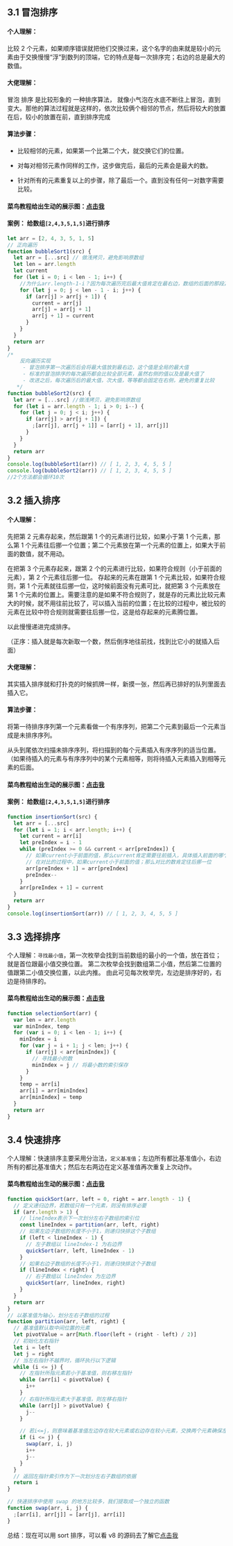## 3.1 冒泡排序

#### 个人理解：

比较 2 个元素，如果顺序错误就把他们交换过来，这个名字的由来就是较小的元素由于交换慢慢“浮”到数列的顶端，它的特点是每一次排序完；右边的总是最大的数值。

#### 大佬理解：

冒泡 排序 是比较形象的 一种排序算法， 就像小气泡在水底不断往上冒泡，直到变大。那他的算法过程就是这样的，依次比较俩个相邻的节点，然后将较大的放置在后，较小的放置在前，直到排序完成

#### 算法步骤：

- 比较相邻的元素，如果第一个比第二个大，就交换它们的位置。

- 对每对相邻元素作同样的工作，这步做完后，最后的元素会是最大的数。

- 针对所有的元素重复以上的步骤，除了最后一个。直到没有任何一对数字需要比较。

#### 菜鸟教程给出生动的展示图：[点击我](https://www.runoob.com/w3cnote/bubble-sort.html)

#### 案例： 给数组`[2,4,3,5,1,5]`进行排序

```javascript
let arr = [2, 4, 3, 5, 1, 5]
// 正向遍历
function bubbleSort1(src) {
  let arr = [...src] // 做浅拷贝，避免影响原数组
  let len = arr.length
  let current
  for (let i = 0; i < len - 1; i++) {
    //为什么arr.length-1-i？因为每次遍历完后最大值肯定在最右边，数组的后面的那段其实已经是排序好，无需在排序
    for (let j = 0; j < len - 1 - i; j++) {
      if (arr[j] > arr[j + 1]) {
        current = arr[j]
        arr[j] = arr[j + 1]
        arr[j + 1] = current
      }
    }
  }
  return arr
}
/*
    反向遍历实现
     - 冒泡排序第一次遍历后会将最大值放到最右边，这个值是全局的最大值
     - 标准的冒泡排序的每次遍历都会比较全部元素，虽然右侧的值以及是最大值了
     - 改进之后，每次遍历后的最大值，次大值，等等都会固定在右侧，避免的重复比较
   */
function bubbleSort2(src) {
  let arr = [...src] //做浅拷贝，避免影响原数组
  for (let i = arr.length - 1; i > 0; i--) {
    for (let j = 0; j < i; j++) {
      if (arr[j] > arr[j + 1]) {
        ;[arr[j], arr[j + 1]] = [arr[j + 1], arr[j]]
      }
    }
  }
  return arr
}
console.log(bubbleSort1(arr)) // [ 1, 2, 3, 4, 5, 5 ]
console.log(bubbleSort2(arr)) // [ 1, 2, 3, 4, 5, 5 ]
//2个方法都会循环10次
```

## 3.2 插入排序

#### 个人理解：

先把第 2 元素存起来，然后跟第 1 个的元素进行比较，如果小于第 1 个元素，那么第 1 个元素往后挪一个位置；第二个元素放在第一个元素的位置上，如果大于前面的数值，就不用动。

在把第 3 个元素存起来，跟第 2 个的元素进行比较，如果符合规则（小于前面的元素），第 2 个元素往后挪一位。
存起来的元素在跟第 1 个元素比较，如果符合规则，第 1 个元素就往后挪一位，这时候前面没有元素可比，就把第 3 个元素放在第 1 个元素的位置上。需要注意的是如果不符合规则了，就是存的元素比比较元素大的时候，就不用往前比较了，可以插入当前的位置；在比较的过程中，被比较的元素在比较中符合规则就需要往后挪一位，这是给存起来的元素腾位置。

以此慢慢递进完成排序。

（正序：插入就是每次新取一个数，然后倒序地往前找，找到比它小的就插入后面）

#### 大佬理解：

其实插入排序就和打扑克的时候抓牌一样，新摸一张，然后再已排好的队列里面去插入它。

#### 算法步骤：

将第一待排序序列第一个元素看做一个有序序列，把第二个元素到最后一个元素当成是未排序序列。

从头到尾依次扫描未排序序列，将扫描到的每个元素插入有序序列的适当位置。（如果待插入的元素与有序序列中的某个元素相等，则将待插入元素插入到相等元素的后面。

#### 菜鸟教程给出生动的展示图：[点击我](https://www.runoob.com/w3cnote/insertion-sort.html)

#### 案例： 给数组`[2,4,3,5,1,5]`进行排序

```javascript
function insertionSort(src) {
  let arr = [...src]
  for (let i = 1; i < arr.length; i++) {
    let current = arr[i]
    let preIndex = i - 1
    while (preIndex >= 0 && current < arr[preIndex]) {
      // 如果current小于前面的值，那么current肯定需要往前插入，具体插入前面的哪个位置，需要跟前面的数进行对比
      // 在对比的过程中，如果current小于前面的值；那么对比的数肯定往后挪一位
      arr[preIndex + 1] = arr[preIndex]
      preIndex--
    }
    arr[preIndex + 1] = current
  }
  return arr
}
console.log(insertionSort(arr)) // [ 1, 2, 3, 4, 5, 5 ]
```

## 3.3 选择排序

个人理解：`寻找最小值`，第一次枚举会找到当前数组的最小的一个值，放在首位；就是首位跟最小值交换位置。
第二次枚举会找到数组第二小值，然后第二位置的值跟第二小值交换位置，以此内推。
由此可见每次枚举完，左边是排序好的，右边是待排序的。

#### 菜鸟教程给出生动的展示图：[点击我](https://www.runoob.com/w3cnote/selection-sort.html)

```js
function selectionSort(arr) {
  var len = arr.length
  var minIndex, temp
  for (var i = 0; i < len - 1; i++) {
    minIndex = i
    for (var j = i + 1; j < len; j++) {
      if (arr[j] < arr[minIndex]) {
        // 寻找最小的数
        minIndex = j // 将最小数的索引保存
      }
    }
    temp = arr[i]
    arr[i] = arr[minIndex]
    arr[minIndex] = temp
  }
  return arr
}
```

## 3.4 快速排序

个人理解：快速排序主要采用分治法，`定义基准值`；左边所有都比基准值小，右边所有的都比基准值大；然后左右两边在定义基准值再次重复上次动作。

#### 菜鸟教程给出生动的展示图：[点击我](https://www.runoob.com/w3cnote/quick-sort-2.html)

```js
function quickSort(arr, left = 0, right = arr.length - 1) {
  // 定义递归边界，若数组只有一个元素，则没有排序必要
  if (arr.length > 1) {
    // lineIndex表示下一次划分左右子数组的索引位
    const lineIndex = partition(arr, left, right)
    // 如果左边子数组的长度不小于1，则递归快排这个子数组
    if (left < lineIndex - 1) {
      // 左子数组以 lineIndex-1 为右边界
      quickSort(arr, left, lineIndex - 1)
    }
    // 如果右边子数组的长度不小于1，则递归快排这个子数组
    if (lineIndex < right) {
      // 右子数组以 lineIndex 为左边界
      quickSort(arr, lineIndex, right)
    }
  }
  return arr
}
// 以基准值为轴心，划分左右子数组的过程
function partition(arr, left, right) {
  // 基准值默认取中间位置的元素
  let pivotValue = arr[Math.floor(left + (right - left) / 2)]
  // 初始化左右指针
  let i = left
  let j = right
  // 当左右指针不越界时，循环执行以下逻辑
  while (i <= j) {
    // 左指针所指元素若小于基准值，则右移左指针
    while (arr[i] < pivotValue) {
      i++
    }
    // 右指针所指元素大于基准值，则左移右指针
    while (arr[j] > pivotValue) {
      j--
    }

    // 若i<=j，则意味着基准值左边存在较大元素或右边存在较小元素，交换两个元素确保左右两侧有序
    if (i <= j) {
      swap(arr, i, j)
      i++
      j--
    }
  }
  // 返回左指针索引作为下一次划分左右子数组的依据
  return i
}

// 快速排序中使用 swap 的地方比较多，我们提取成一个独立的函数
function swap(arr, i, j) {
  ;[arr[i], arr[j]] = [arr[j], arr[i]]
}
```

总结：现在可以用 sort 排序，可以看 v8 的源码去了解它[点击我](https://github.com/v8/v8/blob/master/third_party/v8/builtins/array-sort.tq)
